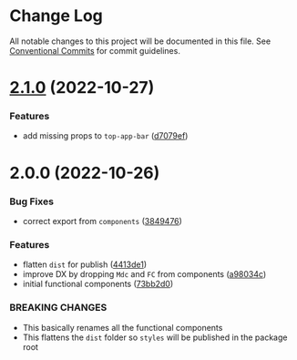 # Change Log

All notable changes to this project will be documented in this file.
See [Conventional Commits](https://conventionalcommits.org) for commit guidelines.

# [2.1.0](https://github.com/mdc-stencil/mdc-stencil/compare/@mdc-stencil/top-app-bar@2.0.0...@mdc-stencil/top-app-bar@2.1.0) (2022-10-27)


### Features

* add missing props to `top-app-bar` ([d7079ef](https://github.com/mdc-stencil/mdc-stencil/commit/d7079ef873a237a31eb60e77aa217ebd255f3031))





# 2.0.0 (2022-10-26)


### Bug Fixes

* correct export from `components` ([3849476](https://github.com/mdc-stencil/mdc-stencil/commit/3849476e21da3c79145de1c6e8ceb0075cfeeb17))


### Features

* flatten `dist` for publish ([4413de1](https://github.com/mdc-stencil/mdc-stencil/commit/4413de1abfa307e3e20f4c44db10f226582571b6))
* improve DX by dropping `Mdc` and `FC` from components ([a98034c](https://github.com/mdc-stencil/mdc-stencil/commit/a98034cb3641d83393b2a126d041eee3f7c37812))
* initial functional components ([73bb2d0](https://github.com/mdc-stencil/mdc-stencil/commit/73bb2d0b69626f804460a93b11fa125458b35413))


### BREAKING CHANGES

* This basically renames all the functional components
* This flattens the `dist` folder so `styles` will be published in the package root
